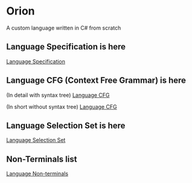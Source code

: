 # Orion
A custom language written in C# from scratch

## Language Specification is here
[Language Specification](https://drive.google.com/file/d/1YzN3kZz2qtRAHHW8P-nHJWL88qD7HsNP/view?usp=sharing)

## Language CFG (Context Free Grammar) is here
(In detail with syntax tree)
[Language CFG](https://drive.google.com/file/d/1CxDtqwL-5TvagP4ajYrmb0zpE9Lwi147/view?usp=sharing)

(In short without syntax tree)
[Language CFG](https://drive.google.com/file/d/1xUwi_fqhSJxpzEhv8SePwwv95FN1aufP/view?usp=sharing)

## Language Selection Set is here
[Language Selection Set](https://drive.google.com/file/d/1zCLqFXkKjtoHQaQ60a6oBxuHNhAHBM2_/view?usp=sharing)

## Non-Terminals list
[Language Non-terminals](https://drive.google.com/file/d/1mCb1DkikR-964zlRNLgcaWmDinUY2Tue/view?usp=sharing)